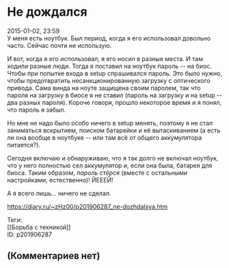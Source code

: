 Не дождался
===========

  
2015-01-02, 23:59  
 У меня есть ноутбук. Был период, когда я его использовал довольно часто. Сейчас почти не использую.   
   
 И вот, когда я его использовал, я его носил в разные места. И там ходили разные люди. Тогда я поставил на ноутбук пароль -- на биос. Чтобы при попытке входа в setup спрашивался пароль. Это было нужно, чтобы предотвратить несанкционированную загрузку с оптического привода. Сама винда на ноуте защищена своим паролем, так что пароля на загрузку в биосе я не ставил (пароль на загрузку и на setup -- два разных пароля). Короче говоря, прошло некоторое время и я понял, что пароль я забыл.   
   
 Но мне не надо было особо ничего в setup менять, поэтому я не стал заниматься вскрытием, поиском батарейки и её вытаскиванием (а есть ли она вообще в ноутбуке -- или там всё от общего аккумулятора питается?).   
   
 Сегодня включаю и обнаруживаю, что я так долго не включал ноутбук, что у него полностью сел аккумулятор и, если она была, батарея для биоса. Таким образом,  *пароль стёрся*  (вместе с остальными настройками, естественно)! ЙЕЕЕЙ!   
   
 А я всего лишь... ничего не сделал.   
  
<https://diary.ru/~zHz00/p201906287_ne-dozhdalsya.htm>  
  
Теги:  
[[Борьба с техникой]]  
ID: p201906287  


(Комментариев нет)
------------------